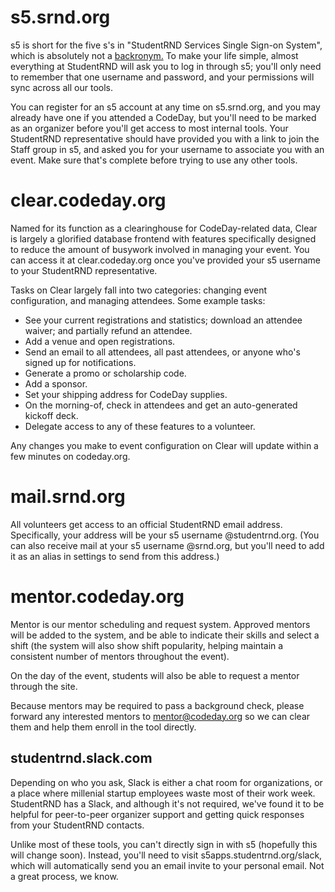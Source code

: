 # s5.srnd.org

s5 is short for the five s's in "StudentRND Services Single Sign-on System", which is absolutely not a [backronym.](https://en.wikipedia.org/wiki/Backronym) To make your life simple, almost everything at StudentRND will ask you to log in through s5; you'll only need to remember that one username and password, and your permissions will sync across all our tools.

You can register for an s5 account at any time on s5.srnd.org, and you may already have one if you attended a CodeDay, but you'll need to be marked as an organizer before you'll get access to most internal tools. Your StudentRND representative should have provided you with a link to join the Staff group in s5, and asked you for your username to associate you with an event. Make sure that's complete before trying to use any other tools.

# clear.codeday.org

Named for its function as a clearinghouse for CodeDay-related data, Clear is largely a glorified database frontend with features specifically designed to reduce the amount of busywork involved in managing your event. You can access it at clear.codeday.org once you've provided your s5 username to your StudentRND representative.

Tasks on Clear largely fall into two categories: changing event configuration, and managing attendees. Some example tasks:

* See your current registrations and statistics; download an attendee waiver; and partially refund an attendee.
* Add a venue and open registrations.
* Send an email to all attendees, all past attendees, or anyone who's signed up for notifications.
* Generate a promo or scholarship code.
* Add a sponsor.
* Set your shipping address for CodeDay supplies.
* On the morning-of, check in attendees and get an auto-generated kickoff deck.
* Delegate access to any of these features to a volunteer.

Any changes you make to event configuration on Clear will update within a few minutes on codeday.org.

# mail.srnd.org

All volunteers get access to an official StudentRND email address. Specifically, your address will be your s5 username @studentrnd.org. \(You can also receive mail at your s5 username @srnd.org, but you'll need to add it as an alias in settings to send from this address.\) 

# mentor.codeday.org

Mentor is our mentor scheduling and request system. Approved mentors will be added to the system, and be able to indicate their skills and select a shift \(the system will also show shift popularity, helping maintain a consistent number of mentors throughout the event\).

On the day of the event, students will also be able to request a mentor through the site.

Because mentors may be required to pass a background check, please forward any interested mentors to mentor@codeday.org so we can clear them and help them enroll in the tool directly.

## studentrnd.slack.com

Depending on who you ask, Slack is either a chat room for organizations, or a place where millenial startup employees waste most of their work week. StudentRND has a Slack, and although it's not required, we've found it to be helpful for peer-to-peer organizer support and getting quick responses from your StudentRND contacts.

Unlike most of these tools, you can't directly sign in with s5 \(hopefully this will change soon\). Instead, you'll need to visit s5apps.studentrnd.org\/slack, which will automatically send you an email invite to your personal email. Not a great process, we know.

